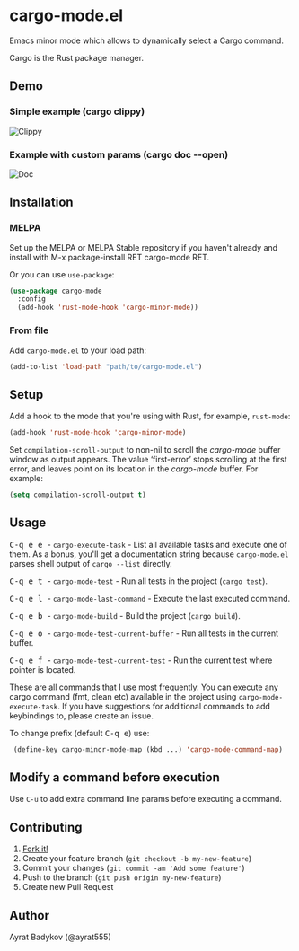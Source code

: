 # cargo-mode.el

Emacs minor mode which allows to dynamically select a Cargo command.

Cargo is the Rust package manager.

## Demo

### Simple example (cargo clippy)

![Clippy](demo/demo1.gif)

### Example with custom params (cargo doc --open)

![Doc](demo/demo2.gif)

## Installation

### MELPA

Set up the MELPA or MELPA Stable repository if you haven't already and install with M-x package-install RET cargo-mode RET.

Or you can use `use-package`:

```lisp
(use-package cargo-mode
  :config
  (add-hook 'rust-mode-hook 'cargo-minor-mode))
```

### From file

Add `cargo-mode.el` to your load path:

``` lisp
(add-to-list 'load-path "path/to/cargo-mode.el")
```

## Setup

Add a hook to the mode that you're using with Rust, for example, `rust-mode`:

``` lisp
(add-hook 'rust-mode-hook 'cargo-minor-mode)
```

Set `compilation-scroll-output` to non-nil to scroll the *cargo-mode* buffer window as output appears. The value ‘first-error’ stops scrolling at the first error, and leaves point on its location in the *cargo-mode* buffer. For example:

``` lisp
(setq compilation-scroll-output t)
```

## Usage

<kbd> C-q e e </kbd> - `cargo-execute-task` - List all available tasks and execute one of them.  As a bonus, you'll get a documentation string because `cargo-mode.el` parses shell output of `cargo --list` directly.

<kbd> C-q e t </kbd> - `cargo-mode-test` - Run all tests in the project (`cargo test`).

<kbd> C-q e l </kbd> - `cargo-mode-last-command` - Execute the last executed command.

<kbd> C-q e b </kbd> - `cargo-mode-build` - Build the project (`cargo build`).


<kbd> C-q e o </kbd> - `cargo-mode-test-current-buffer` - Run all tests in the current buffer.

<kbd> C-q e f </kbd> - `cargo-mode-test-current-test` - Run the current test where pointer is located.


These are all commands that I use most frequently. You can execute any cargo command (fmt, clean etc) available in the project using `cargo-mode-execute-task`. If you have suggestions for additional commands to add keybindings to, please create an issue.

To change prefix (default <kbd>C-q e</kbd>) use:

```el
 (define-key cargo-minor-mode-map (kbd ...) 'cargo-mode-command-map)
```

## Modify a command before execution

Use `C-u` to add extra command line params before executing a command.

## Contributing

1. [Fork it!](https://github.com/ayrat555/cargo-mode/fork)
2. Create your feature branch (`git checkout -b my-new-feature`)
3. Commit your changes (`git commit -am 'Add some feature'`)
4. Push to the branch (`git push origin my-new-feature`)
5. Create new Pull Request

## Author

Ayrat Badykov (@ayrat555)
